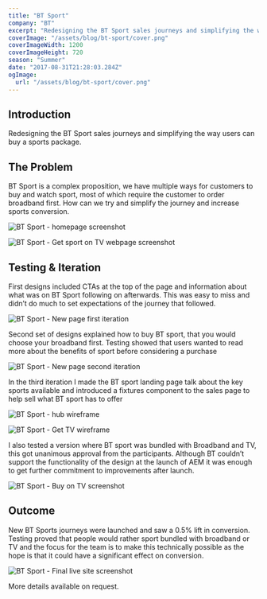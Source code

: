 ```yaml
---
title: "BT Sport"
company: "BT"
excerpt: "Redesigning the BT Sport sales journeys and simplifying the way users can buy a sports package."
coverImage: "/assets/blog/bt-sport/cover.png"
coverImageWidth: 1200
coverImageHeight: 720
season: "Summer"
date: "2017-08-31T21:28:03.284Z"
ogImage:
  url: "/assets/blog/bt-sport/cover.png"
---
```


## Introduction

Redesigning the BT Sport sales journeys and simplifying the way users can buy a sports package.

## The Problem

BT Sport is a complex proposition, we have multiple ways for customers to buy and watch sport, most of which require the customer to order broadband first. How can we try and simplify the journey and increase sports conversion.

![BT Sport - homepage screenshot](/assets/blog/bt-sport/old-bt-sport-home.jpg|1200|1888|double)

![BT Sport - Get sport on TV webpage screenshot](/assets/blog/bt-sport/old-bt-get-sport-on-tv.jpg|1200|1576|double)

## Testing & Iteration

First designs included CTAs at the top of the page and information about what was on BT Sport following on afterwards. This was easy to miss and didn’t do much to set expectations of the journey that followed.

![BT Sport - New page first iteration](/assets/blog/bt-sport/sport-buytv-first.jpg|1200|1810|single)

Second set of designs explained how to buy BT sport, that you would choose your broadband first. Testing showed that users wanted to read more about the benefits of sport before considering a purchase

![BT Sport - New page second iteration](/assets/blog/bt-sport/sport-buytv-second.jpg|1200|2241|single)

In the third iteration I made the BT sport landing page talk about the key sports available and introduced a fixtures component to the sales page to help sell what BT sport has to offer

![BT Sport - hub wireframe](/assets/blog/bt-sport/sport-hub-wireframe.jpg|1200|2265|double)

![BT Sport - Get TV wireframe](/assets/blog/bt-sport/sport-buytv-wireframe.jpg|1200|2130|double)

I also tested a version where BT sport was bundled with Broadband and TV, this got unanimous approval from the participants. Although BT couldn’t support the functionality of the design at the launch of AEM it was enough to get further commitment to improvements after launch.

![BT Sport - Buy on TV screenshot](/assets/blog/bt-sport/sport-buytv-bundle.jpg|1200|1975|single)

## Outcome

New BT Sports journeys were launched and saw a 0.5% lift in conversion. Testing proved that people would rather sport bundled with broadband or TV and the focus for the team is to make this technically possible as the hope is that it could have a significant effect on conversion.

![BT Sport - Final live site screenshot](/assets/blog/bt-sport/live-buytv-bt-sport.jpg|1200|1541|single)

More details available on request.

</div>
